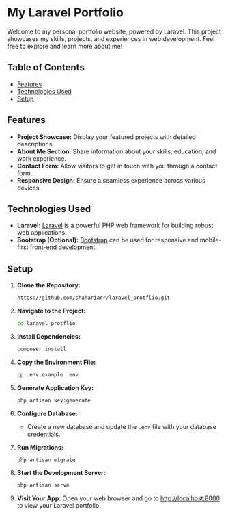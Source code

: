 # My Laravel Portfolio

Welcome to my personal portfolio website, powered by Laravel. This project showcases my skills, projects, and experiences in web development. Feel free to explore and learn more about me!

## Table of Contents
- [Features](#features)
- [Technologies Used](#technologies-used)
- [Setup](#setup)


## Features

- **Project Showcase:** Display your featured projects with detailed descriptions.
- **About Me Section:** Share information about your skills, education, and work experience.
- **Contact Form:** Allow visitors to get in touch with you through a contact form.
- **Responsive Design:** Ensure a seamless experience across various devices.

## Technologies Used

- **Laravel:** [Laravel](https://laravel.com/) is a powerful PHP web framework for building robust web applications.
- **Bootstrap (Optional):** [Bootstrap](https://getbootstrap.com/) can be used for responsive and mobile-first front-end development.


## Setup

1. **Clone the Repository:**
   ```bash
   https://github.com/shahariarr/laravel_protflio.git
   ```

2. **Navigate to the Project:**
   ```bash
   cd laravel_protflio
   ```

3. **Install Dependencies:**
   ```bash
   composer install
   ```

4. **Copy the Environment File:**
   ```bash
   cp .env.example .env
   ```

5. **Generate Application Key:**
   ```bash
   php artisan key:generate
   ```

6. **Configure Database:**
   - Create a new database and update the `.env` file with your database credentials.

7. **Run Migrations:**
   ```bash
   php artisan migrate
   ```

8. **Start the Development Server:**
   ```bash
   php artisan serve
   ```

9. **Visit Your App:**
   Open your web browser and go to [http://localhost:8000](http://localhost:8000) to view your Laravel portfolio.

